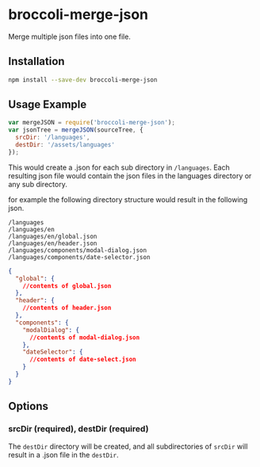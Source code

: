# broccoli-merge-json

Merge multiple json files into one file.

## Installation

```bash
npm install --save-dev broccoli-merge-json
```

## Usage Example

```js
var mergeJSON = require('broccoli-merge-json');
var jsonTree = mergeJSON(sourceTree, {
  srcDir: '/languages',
  destDir: '/assets/languages'
});
```

This would create a .json for each sub directory in `/languages`. Each resulting
json file would contain the json files in the languages directory or any
sub directory.

for example the following directory structure would result in the following json.

```
/languages
/languages/en
/languages/en/global.json
/languages/en/header.json
/languages/components/modal-dialog.json
/languages/components/date-selector.json
```

```JSON
{
  "global": {
    //contents of global.json
  },
  "header": {
    //contents of header.json
  },
  "components": {
    "modalDialog": {
      //contents of modal-dialog.json
    },
    "dateSelector": {
      //contents of date-select.json
    }
  }
}
```

## Options

### srcDir (required), destDir (required)

The `destDir` directory will be created, and all subdirectories of `srcDir`
will result in a .json file in the `destDir`.
